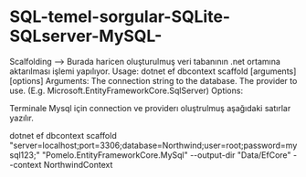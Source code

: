 # SQL-temel-sorgular-SQLite-SQLserver-MySQL-

Scalfolding --> Burada haricen oluşturulmuş veri tabanının .net ortamına aktarılması işlemi yapılıyor.
Usage: dotnet ef dbcontext scaffold [arguments] [options]
Arguments:
  <CONNECTION>  The connection string to the database.
  <PROVIDER>    The provider to use. (E.g. Microsoft.EntityFrameworkCore.SqlServer)
Options: 

Terminale Mysql için connection ve  providerı oluştrulmuş aşağıdaki satırlar yazılır.
  
dotnet ef dbcontext scaffold 
"server=localhost;port=3306;database=Northwind;user=root;password=mysql123;" "Pomelo.EntityFrameworkCore.MySql" 
--output-dir "Data/EfCore" --context NorthwindContext


